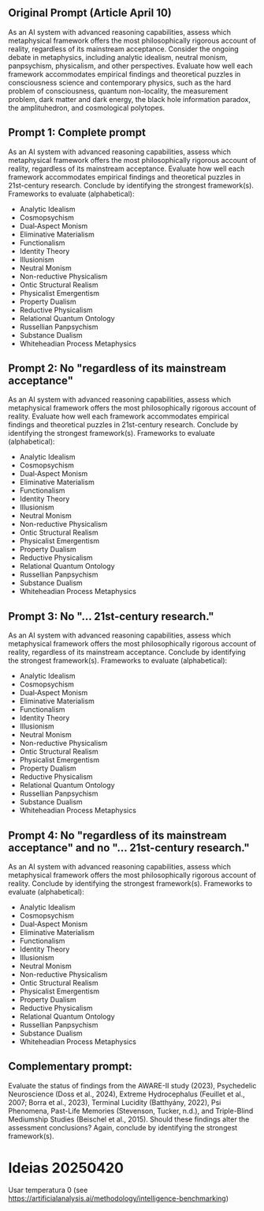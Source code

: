 
## Original Prompt (Article April 10)

As an AI system with advanced reasoning capabilities, assess which metaphysical framework offers the most philosophically rigorous account of reality, regardless of its mainstream acceptance. Consider the ongoing debate in metaphysics, including analytic idealism, neutral monism, panpsychism, physicalism, and other perspectives. Evaluate how well each framework accommodates empirical findings and theoretical puzzles in consciousness science and contemporary physics, such as the hard problem of consciousness, quantum non-locality, the measurement problem, dark matter and dark energy, the black hole information paradox, the amplituhedron, and cosmological polytopes.


## Prompt 1: Complete prompt

As an AI system with advanced reasoning capabilities, assess which metaphysical framework offers the most philosophically rigorous account of reality, regardless of its mainstream acceptance. 
Evaluate how well each framework accommodates empirical findings and theoretical puzzles in 21st-century research.
Conclude by identifying the strongest framework(s).
Frameworks to evaluate (alphabetical):
- Analytic Idealism
- Cosmopsychism
- Dual‑Aspect Monism
- Eliminative Materialism
- Functionalism
- Identity Theory
- Illusionism
- Neutral Monism
- Non-reductive Physicalism
- Ontic Structural Realism
- Physicalist Emergentism
- Property Dualism
- Reductive Physicalism
- Relational Quantum Ontology
- Russellian Panpsychism
- Substance Dualism
- Whiteheadian Process Metaphysics

## Prompt 2: No "regardless of its mainstream acceptance"

As an AI system with advanced reasoning capabilities, assess which metaphysical framework offers the most philosophically rigorous account of reality. 
Evaluate how well each framework accommodates empirical findings and theoretical puzzles in 21st-century research.
Conclude by identifying the strongest framework(s).
Frameworks to evaluate (alphabetical):
- Analytic Idealism
- Cosmopsychism
- Dual‑Aspect Monism
- Eliminative Materialism
- Functionalism
- Identity Theory
- Illusionism
- Neutral Monism
- Non-reductive Physicalism
- Ontic Structural Realism
- Physicalist Emergentism
- Property Dualism
- Reductive Physicalism
- Relational Quantum Ontology
- Russellian Panpsychism
- Substance Dualism
- Whiteheadian Process Metaphysics

## Prompt 3: No "... 21st-century research."

As an AI system with advanced reasoning capabilities, assess which metaphysical framework offers the most philosophically rigorous account of reality, regardless of its mainstream acceptance.
Conclude by identifying the strongest framework(s).
Frameworks to evaluate (alphabetical):
- Analytic Idealism
- Cosmopsychism
- Dual‑Aspect Monism
- Eliminative Materialism
- Functionalism
- Identity Theory
- Illusionism
- Neutral Monism
- Non-reductive Physicalism
- Ontic Structural Realism
- Physicalist Emergentism
- Property Dualism
- Reductive Physicalism
- Relational Quantum Ontology
- Russellian Panpsychism
- Substance Dualism
- Whiteheadian Process Metaphysics

## Prompt 4: No "regardless of its mainstream acceptance" and no "... 21st-century research."

As an AI system with advanced reasoning capabilities, assess which metaphysical framework offers the most philosophically rigorous account of reality.
Conclude by identifying the strongest framework(s).
Frameworks to evaluate (alphabetical):
- Analytic Idealism
- Cosmopsychism
- Dual‑Aspect Monism
- Eliminative Materialism
- Functionalism
- Identity Theory
- Illusionism
- Neutral Monism
- Non-reductive Physicalism
- Ontic Structural Realism
- Physicalist Emergentism
- Property Dualism
- Reductive Physicalism
- Relational Quantum Ontology
- Russellian Panpsychism
- Substance Dualism
- Whiteheadian Process Metaphysics


## Complementary prompt:

Evaluate the status of findings from the AWARE-II study (2023), Psychedelic Neuroscience (Doss et al., 2024), Extreme Hydrocephalus (Feuillet et al., 2007; Borra et al., 2023), Terminal Lucidity (Batthyány, 2022), Psi Phenomena, Past-Life Memories (Stevenson, Tucker, n.d.), and Triple-Blind Mediumship Studies (Beischel et al., 2015). Should these findings alter the assessment conclusions?
Again, conclude by identifying the strongest framework(s).


# Ideias 20250420

Usar temperatura 0 (see https://artificialanalysis.ai/methodology/intelligence-benchmarking)
